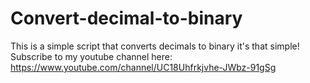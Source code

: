 # Convert-decimal-to-binary
This is a simple script that converts decimals to binary it's that simple!
Subscribe to my youtube channel here: https://www.youtube.com/channel/UC18Uhfrkjvhe-JWbz-91gSg
